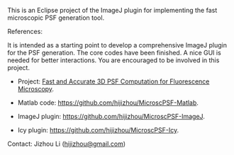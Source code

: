 This is an Eclipse project of the ImageJ plugin for implementing the fast microscopic PSF generation tool.

References:


It is intended as a starting point to develop a comprehensive ImageJ plugin for the PSF generation. The core codes have been finished. A nice GUI is needed for better interactions. You are encouraged to be involved in this project.

* Project: [Fast and Accurate 3D PSF Computation for Fluorescence Microscopy](http://www.ee.cuhk.edu.hk/~jzli/MicroscPSF/).

* Matlab code: https://github.com/hijizhou/MicroscPSF-Matlab.

* ImageJ plugin: https://github.com/hijizhou/MicroscPSF-ImageJ.

* Icy plugin: https://github.com/hijizhou/MicroscPSF-Icy.

Contact: Jizhou Li (hijizhou@gmail.com)

